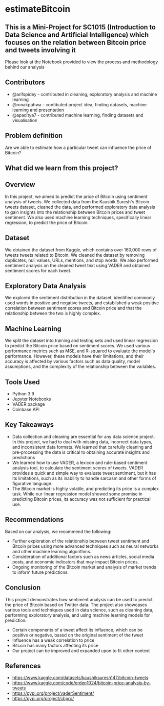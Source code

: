 # estimateBitcoin

## This is a Mini-Project for SC1015 (Introduction to Data Science and Artificial Intelligence) which focuses on the relation between Bitcoin price and tweets involving it
Please look at the Notebook provided to view the process and methodology behind our analysis

## Contributors
- @arifspidey - contributed in cleaning, exploratory analysis and machine learning
- @ronakpahwa - contibuted project idea, finding datasets, machine learning and presentation
- @apaditya7 - contributed machine learning, finding datasets and visualisation

## Problem definition
Are we able to estimate how a particular tweet can influence the price of Bitcoin?

## What did we learn from this project?
## Overview
In this project, we aimed to predict the price of Bitcoin using sentiment analysis of tweets. We collected data from the Kaushik Suresh's Bitcoin tweets dataset, cleaned the data, and performed exploratory data analysis to gain insights into the relationship between Bitcoin prices and tweet sentiment. We also used machine learning techniques, specifically linear regression, to predict the price of Bitcoin.

## Dataset
We obtained the dataset from Kaggle, which contains over 160,000 rows of tweets tweets related to Bitcoin. We cleaned the dataset by removing duplicates, null values, URLs, mentions, and stop words. We also performed sentiment analysis on the cleaned tweet text using VADER and obtained sentiment scores for each tweet.

## Exploratory Data Analysis
We explored the sentiment distribution in the dataset, identified commonly used words in positive and negative tweets, and established a weak positive correlation between sentiment scores and Bitcoin price and that the relationship between the two is highly complex.

## Machine Learning
We split the dataset into training and testing sets and used linear regression to predict the Bitcoin price based on sentiment scores. We used various performance metrics such as MSE, and R-squared to evaluate the model's performance. However, these models have their limitations, and their accuracy is affected by various factors such as data quality, model assumptions, and the complexity of the relationship between the variables.

## Tools Used
- Python 3.9
- Jupyter Notebooks
- VADER package
- Coinbase API

## Key Takeaways
- Data collection and cleaning are essential for any data science project. In this project, we had to deal with missing data, incorrect data types, and inconsistent data formats. We learned that carefully cleaning and pre-processing the data is critical to obtaining accurate insights and predictions
- We learned how to use VADER, a lexicon and rule-based sentiment analysis tool, to calculate the sentiment scores of tweets. VADER provides a quick and simple way to evaluate tweet sentiment, but it has its limitations, such as its inability to handle sarcasm and other forms of figurative language.
- The Bitcoin market is highly volatile, and predicting its price is a complex task. While our linear regression model showed some promise in predicting Bitcoin prices, its accuracy was not sufficient for practical use.

## Recommendations
Based on our analysis, we recommend the following:
- Further exploration of the relationship between tweet sentiment and Bitcoin prices using more advanced techniques such as neural networks and other machine learning algorithms.
- Consideration of additional factors such as news articles, social media posts, and economic indicators that may impact Bitcoin prices.
- Ongoing monitoring of the Bitcoin market and analysis of market trends to inform future predictions.

## Conclusion
This project demonstrates how sentiment analysis can be used to predict the price of Bitcoin based on Twitter data. The project also showcases various tools and techniques used in data science, such as cleaning data, performing exploratory analysis, and using machine learning models for prediction.
- Certain components of a tweet affect its influence, which can be positive or negative, based on the original sentiment of the tweet
- Influence has a weak correlation to price
- Bitcoin has many factors affecting its price
- Our project can be improved and expanded upon to fit other context

## References
- https://www.kaggle.com/datasets/kaushiksuresh147/bitcoin-tweets
- https://www.kaggle.com/code/erdeq1024/bitcoin-price-analysis-by-tweets
- https://pypi.org/project/vaderSentiment/
- https://pypi.org/project/cbpro/


